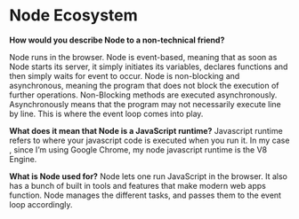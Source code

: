 # Node Ecosystem

**How would you describe Node to a non-technical friend?**

Node runs in the browser. Node is event-based, meaning that as soon as Node starts its server, it simply initiates its variables, declares functions and then simply waits for event to occur. Node is non-blocking and asynchronous, meaning the program that does not block the execution of further operations. Non-Blocking methods are executed asynchronously. Asynchronously means that the program may not necessarily execute line by line. This is where the event loop comes into play.

**What does it mean that Node is a JavaScript runtime?**
Javascript runtime refers to where your javascript code is executed when you run it. In my case , since I’m using Google Chrome, my node javascript runtime is the V8 Engine.

**What is Node used for?**
Node lets one run JavaScript in the browser. It also has a bunch of built in tools and features that make modern web apps function. Node manages the different tasks, and passes them to the event loop accordingly.
